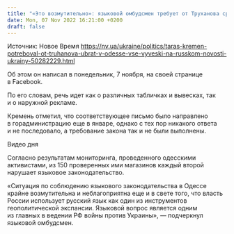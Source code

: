 ```yaml
---
title: "«Это возмутительно»: языковой омбудсмен требует от Труханова срочно убрать в Одессе все вывески на русском"
date: Mon, 07 Nov 2022 16:21:00 +0200
draft: false
---
```

Источник: Новое Время https://nv.ua/ukraine/politics/taras-kremen-potreboval-ot-truhanova-ubrat-v-odesse-vse-vyveski-na-russkom-novosti-ukrainy-50282229.html


Об этом он написал в понедельник, 7 ноября, на своей странице в Facebook.

По его словам, речь идет как о различных табличках и вывесках, так и о наружной рекламе.

Кремень отметил, что соответствующее письмо было направлено в горадминистрацию еще в январе, однако с тех пор никакого ответа и не последовало, а требование закона так и не были выполнены.

 Видео дня   

Согласно результатам мониторинга, проведенного одесскими активистами, из 150 проверенных ими магазинов каждый второй нарушает языковое законодательство.

«Ситуация по соблюдению языкового законодательства в Одессе крайне возмутительна и неблагоприятна еще и в свете того, что власть России использует русский язык как один из инструментов геополитической экспансии. Языковой вопрос является одним из главных в ведении РФ войны против Украины», — подчеркнул языковой омбудсмен.
